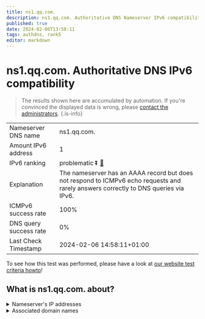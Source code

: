 ```yaml
---
title: ns1.qq.com.
description: ns1.qq.com. Authoritative DNS Nameserver IPv6 compatibility
published: true
date: 2024-02-06T13:58:11
tags: authdns, rank5
editor: markdown
---
```


# ns1.qq.com. Authoritative DNS IPv6 compatibility

> The results shown here are accumulated by automation. If you're convinced the displayed data is wrong, please [contact the administrators](/howto/chat). 
{.is-info}




|   |   |
| - | - |
| Nameserver DNS name | ns1.qq.com.
| Amount IPv6 address | 1
| IPv6 ranking | problematic :arrow_double_down: [🔗](/howto/ranking) |
| Explanation | The nameserver has an AAAA record but does not respond to ICMPv6 echo requests and rarely answers correctly to DNS queries via IPv6. |
| ICMPv6 success rate | 100%|
| DNS query success rate | 0% |
| Last Check Timestamp | 2024-02-06 14:58:11+01:00 |

To see how this test was performed, please have a look at [our website test criteria howto](/howto/testcriteria/authdns)!


## What is ns1.qq.com. about?




<details>
<summary>Nameserver's IP addresses</summary>

2402:4e00:8030::111

</details>



<details>
<summary>Associated domain names</summary>

www.tencent.com

</details>
